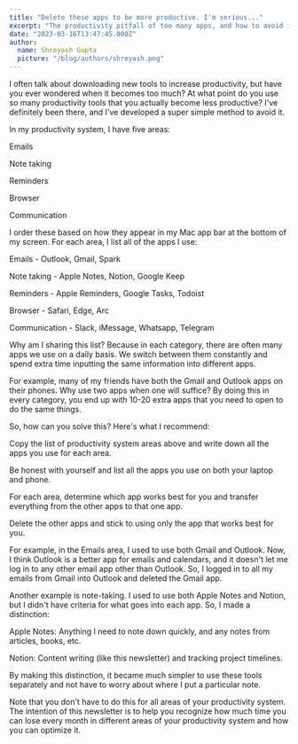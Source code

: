 ```yaml
---
title: "Delete these apps to be more productive. I'm serious..."
excerpt: "The productivity pitfall of too many apps, and how to avoid it"
date: "2023-03-16T13:47:45.000Z"
author:
  name: Shreyash Gupta
  picture: "/blog/authors/shreyash.png"
---
```


I often talk about downloading new tools to increase productivity, but have you ever wondered when it becomes too much? At what point do you use so many productivity tools that you actually become less productive? I've definitely been there, and I've developed a super simple method to avoid it.

In my productivity system, I have five areas:

Emails

Note taking

Reminders

Browser

Communication

I order these based on how they appear in my Mac app bar at the bottom of my screen. For each area, I list all of the apps I use:

Emails - Outlook, Gmail, Spark

Note taking - Apple Notes, Notion, Google Keep

Reminders - Apple Reminders, Google Tasks, Todoist

Browser - Safari, Edge, Arc

Communication - Slack, iMessage, Whatsapp, Telegram

Why am I sharing this list? Because in each category, there are often many apps we use on a daily basis. We switch between them constantly and spend extra time inputting the same information into different apps.

For example, many of my friends have both the Gmail and Outlook apps on their phones. Why use two apps when one will suffice? By doing this in every category, you end up with 10-20 extra apps that you need to open to do the same things.

So, how can you solve this? Here's what I recommend:

Copy the list of productivity system areas above and write down all the apps you use for each area.

Be honest with yourself and list all the apps you use on both your laptop and phone.

For each area, determine which app works best for you and transfer everything from the other apps to that one app.

Delete the other apps and stick to using only the app that works best for you.

For example, in the Emails area, I used to use both Gmail and Outlook. Now, I think Outlook is a better app for emails and calendars, and it doesn't let me log in to any other email app other than Outlook. So, I logged in to all my emails from Gmail into Outlook and deleted the Gmail app.

Another example is note-taking. I used to use both Apple Notes and Notion, but I didn't have criteria for what goes into each app. So, I made a distinction:

Apple Notes: Anything I need to note down quickly, and any notes from articles, books, etc.

Notion: Content writing (like this newsletter) and tracking project timelines.

By making this distinction, it became much simpler to use these tools separately and not have to worry about where I put a particular note.

Note that you don't have to do this for all areas of your productivity system. The intention of this newsletter is to help you recognize how much time you can lose every month in different areas of your productivity system and how you can optimize it. 